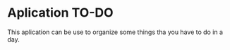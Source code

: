 # Aplication TO-DO

This aplication can be use to organize some things tha you have to do in a day.
